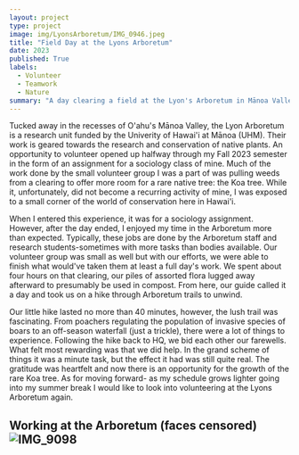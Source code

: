 ```yaml
---
layout: project
type: project
image: img/LyonsArboretum/IMG_0946.jpeg
title: "Field Day at the Lyons Arboretum"
date: 2023
published: True
labels:
  - Volunteer
  - Teamwork
  - Nature
summary: "A day clearing a field at the Lyon's Arboretum in Mānoa Valley."
---
```


  Tucked away in the recesses of O'ahu's Mānoa Valley, the Lyon Arboretum is a research unit funded by the Univerity of Hawai'i at Mānoa (UHM). Their work is geared towards the research and conservation of native plants. An opportunity to volunteer opened up halfway through my Fall 2023 semester in the form of an assignment for a sociology class of mine. Much of the work done by the small volunteer group I was a part of was pulling weeds from a clearing to offer more room for a rare native tree: the Koa tree. While it, unfortunately, did not become a recurring activity of mine, I was exposed to a small corner of the world of conservation here in Hawai'i.
  
  When I entered this experience, it was for a sociology assignment. However, after the day ended, I enjoyed my time in the Arboretum more than expected. Typically, these jobs are done by the Arboretum staff and research students-sometimes with more tasks than bodies available. Our volunteer group was small as well but with our efforts, we were able to finish what would've taken them at least a full day's work. We spent about four hours on that clearing, our piles of assorted flora lugged away afterward to presumably be used in compost. From here, our guide called it a day and took us on a hike through Arboretum trails to unwind.
  
  Our little hike lasted no more than 40 minutes, however, the lush trail was fascinating. From poachers regulating the population of invasive species of boars to an off-season waterfall (just a trickle), there were a lot of things to experience. Following the hike back to HQ, we bid each other our farewells. What felt most rewarding was that we did help. In the grand scheme of things it was a minute task, but the effect it had was still quite real. The gratitude was heartfelt and now there is an opportunity for the growth of the rare Koa tree. As for moving forward- as my schedule grows lighter going into my summer break I would like to look into volunteering at the Lyons Arboretum again.

Working at the Arboretum (faces censored)
![IMG_9098](https://github.com/YilamuLafeier/yilamulafeier.github.io/assets/143864267/207a90a6-0d70-49db-9572-b5f05d6e6a5d)
---
